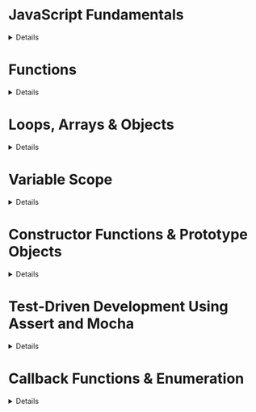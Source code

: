 # JavaScript Fundamentals


<details>
<details>
<summary>
Variables
</summary>
JavaScript, like other programming languages, allows us to declare variables and assign values to them, so that we can reference them later.

We declare variables using the keyword `var`:

```js
var name = "Mickey";
```

Notice that we end each line with a semicolon to tell the JavaScript runtime that it has reached the end of our statement.

JavaScript has a feature called automatic semicolon insertion which means that semicolons are optional for the most part. We will be writing our semicolons manually for the duration of this course however, as it's important to know where they do and don't belong.
</details>
<details>
<summary>
Dynamic Typing
</summary>

Dynamically typed languages type check at run time, in contrast to statically typed languages which type check at compile time. Type checking is the verification of a value's type, so that the environment can determine which operations are safe or unsafe. For example, whether or not it is safe to call a particular method on it.

> Instructor note: Ask the class...

Knowing that JavaScript is dynamically typed, what would we expect to happen if we reassign the value of the following variable `greeting` to be a number?

<details>
<br>

<summary>
Answer
</summary>

The JavaScript runtime will decide which type to use when the code runs. So while the value of `greeting` is initially a string, it can be reassigned to be a number.

```js
var greeting = "hello";
greeting = 5;
console.log(greeting);
// -> 5
```

</details>
<br>
</details>

### Data Types

check the data type of a value using the `typeof` operator

<details>
<summary>
Number
</summary>

Number is the only numerical data type in JavaScript. It does not differentiate between whole and decimal numbers.


The standard arithmetic operators are available to us:

- Addition `+`
- Subtraction `-`
- Multiplication `*`
- Division `/`
- Exponentiation `**`
- Remainder `%`
</details>
<details>
<summary>
String
</summary>

Strings can be declared with:

- double quotation marks (`"`)
- single quotation marks (`'`)
- backticks (`` ` ``)

We can also use the `String()` function to convert non-string values to strings.

```js
String(5);
// -> '5'
```

We can use the `+` operator to concatenate strings.


Using backticks to declare a string allows us to use string interpolation.

```js
var name = "Donald";
`Hello, ${name}`;
// -> 'Hello, Donald'
```

</details>
<details>
<summary>
Null
</summary>

The `null` value is used when a value is deliberately absent. A database might return `null` if you are trying to fetch a record that doesn't exist or you might return `null` from a search function when it finds no matches.
</details>
<details>
<summary>
Undefined
</summary>
Undefined is the default value and type of declared variables where no value has been assigned.

```js
var myVariable;

myVariable;
// -> undefined

typeof myVariable;
// -> 'undefined'
```

`undefined` is different from `ReferenceError`, which is the error we get when trying to use a variable that hasn't been declared.

```js
bananas;
// -> ReferenceError: bananas is not defined
```

`NaN` is Not-A-Number. It is of type of number but has no numerical value. We get `NaN` when we perform some illegal mathematical operations. A numerical value `+ undefined` is probably the most common operation that results in `NaN`. This might happen if you try to access a value that you believe is a number but is actually `undefined`.

```js
undefined + 1;
// -> NaN
```
</details>
<details>
<summary>
Boolean
</summary>

A `Boolean` has one of two values, either true or false. Like in other languages the key role of the `Boolean` values is for control flow.

</details>
<details>
<summary>
Symbol
</summary>

In newer versions of JavaScript, we have a new type of primitive: `Symbol`. They are not widely used yet, and you will see them far less frequently than the other types of primitive we have looked at.

They function quite differently from symbols that you might have seen in other languages. In JavaScript, they are primarily used to create unique keys within key-value pairs.
</details>

### Control Flow

<details>
<summary>
Conditionals
</summary>

As with other programming languages, JavaScript allows us to write conditionals. This is the syntax for the `if` statement:

```js

if (first expression) {
  statement to run if first expression evaluated as true
}
else if (second expression) {
  statement to run if second expression evaluated as true
}
else {
  statement to run if all other expressions evaluated as false
}



if (1 > 0) {
  var message = "1 is greater than 0";
}
else if (1 == 0) {
  var message = "1 is equal to 0";
}
else {
  var message = "1 is not greater than 0";
}
```

We can output the value of message using `console.log()`

```js
// ...

console.log("message", message) // NEW
```

> It's good practice to pass a string label to `console.log()` as the first argument to more easily identify the output.

We can run the file using Node.

```sh
node control_flow.js
```

</details>
<details>
<summary>
Short-circuiting
</summary>

JavaScript employs short-circuiting. This means that in the above `if` statement, as the first condition is satisfied, the `else if` and `else` conditions and associated code blocks are never executed.

</details>
<details>
<summary>
Truthy and Falsy Values
</summary>

While we know that the boolean values are true or false, we often want to evaluate a non-boolean value as true or false when working with control flow. For example, as an `if` statement expects a boolean value as its condition, whatever you pass to it will be coerced to either `true` or `false`. `null` is a falsy value so will be coerced to `false`.

```js
// control_flow.js

if (null) {
  console.log('This will never happen.');
}
```

When we are learning a language we need to know which expressions and non-boolean values evaluate as `true` and which evaluate as `false`. The result of these evaluations are called the 'truthy' and 'falsy' values and are different for different languages.

</details>



### Equality

<details>
<summary>
Strict Equality (`===`)
</summary>

The triple equals (strict equality) operator compares for equality by checking if both the type and value are the same.
</details>
<details>
<summary>
Loose Equality (`==`)
</summary>


The double equals (abstract or loose equality) operator compares for equality *after* having coerced the values to a common type. This is a product of JavaScript being a weakly typed language, as previously discussed.

Because loose equality can cause unexpected behaviour, unless you have a good reason, it is good practice to use the triple equals (`===`), which only evaluates to true if both the value and the type match.
</details>
<details>
<summary>
Logical Operators
</summary>

We can use the logical operators 'and' (`&&`) and 'or' (`||`) to make logic expressions.

```js
(1+1 === 2) && (1+1 === 4); // -> false
(1+1 === 2) || (1+1 === 4); // -> true
```
We can also use `!` for "not".

```js
!true;
// -> false
```

Short-circuiting also applied to the logical operators. This means that if the first expression in an `&&` statement evaluates to false, JavaScript does not bother evaluating the second expression, because the statement will evaluate to false regardless.

Similarly, if the first expression in an `||` statement is true, JavaScript does not bother evaluating the second expression, because the statement will evaluate to true regardless.
</details>
<br>
<br>
<br>

</details>

# Functions
<details>
<details>
<summary>
Named Function Declarations
</summary>

To declare the function we use the `function` keyword followed by a name for the function and brackets (`()`). Then braces are used to define the function body. To return a value from our function we use the `return` keyword.

```js
function sayHello() {
  return 'Hello World!';
}
```

We make the code inside the function run by referring to it by it's name and using brackets `()` to invoke / call it: `sayHello()`.

```js
function sayHello() {
  return 'Hello World!';
}
console.log('sayHello message:', sayHello());
// -> sayHello message: Hello World!
```
</details>
<details>
<summary>
Arguments and Parameters
</summary>

To use the argument inside our function we need to declare a parameter.

```js
function sayHello(name) { // MODIFIED
  return `Hello ${name}!`; // MODIFIED
}

console.log('sayHello message:', sayHello('Danielle'));
// -> sayHello message: Hello Danielle!
```


### Default Parameters

```js
function sayHello(name = 'World') { // MODIFIED
  return `Hello ${name}!`;
}

console.log('sayHello with no arguments:', sayHello());
// -> sayHello with no arguments: Hello World!
```

We can add more parameters by listing them between the brackets `()`, separated by commas `,`.

```js
function sayHello(greeting, name = 'World') { // MODIFIED
  return `${greeting} ${name}!`;
}
console.log('sayHello message:', sayHello('Hi', 'Danielle')); // MODIFIED
// -> sayHello message: Hi Danielle!
```
Note: We have put the default parameter second, so that if only one argument is passed, the argument will be treated as `greeting`, and `World!` with be used as the value for `name`.

### Hoisting

A slightly strange feature of the named `function` declaration is that the `function` declaration is "hoisted". This means that when the JavaScript interpreter parses the code, and just before it actually runs, it essentially moves the function declaration to the top of the file. This means that we can use our function before it is declared.

```js
console.log('sayHello message:', sayHello('Danielle', 'Hi')); // MODIFIED
// -> sayHello message: Hi Danielle!

function sayHello(name = 'World', greeting) { // MODIFIED
  return `${greeting} ${name}!`;
}
```
</details>
<details>
<summary>
Anonymous Function Expressions
</summary>


 Functions are first-class objects. This means, like numbers, strings, arrays or objects, we can store functions in variables, put them in arrays or objects. We can also call methods on functions, pass functions into functions as arguments and even `return` a function from another function.

```js
var add = function (firstNumber, secondNumber) {
  return firstNumber + secondNumber;
}

console.log('1 + 3 with add:', add(1, 3));
// -> 1 + 3 with add: 4
```

Since we can store function objects in variables, we can refer to them later by the name of the variable, so in this case, the function name is optional. This is called an "anonymous" function expression.

</details>
<details>
<summary>
Arrow Functions
</summary>


```js
var multiply = (firstNumber, secondNumber) => {
  return firstNumber * secondNumber;
}
console.log('multiply 2 by 5:', multiply(2, 5));
// -> multiply 2 by 5: 10
```

This time the `function` keyword is dropped and an arrow function has a "fat arrow" (`=>`). This forms an anonymous function expression: `() => {}`. Arrow functions are _always_ anonymous, they cannot be named. If we want to refer to them later they must be assigned into a variable.

### Implicit Return

When our arrow function's body only contains a single expression, we can write it on one line and omit the `return` keyword and the braces. The function will implicitly return the expression the arrow is pointing to.

```js
var multiply = (firstNumber, secondNumber) => firstNumber * secondNumber; // MODIFIED
console.log('multiply 2 by 5:', multiply(2, 5));
```

`multiply`'s body only has one expression, `firstNumber * secondNumber`, which is evaluated and returned implicitly. This makes writing simple function very concise.

</details>
<br>
<br>
</details>

# Loops, Arrays & Objects
<details>
In JavaScript, _all_ objects inherently store their data in a key-value pair structure. So these are simply called objects.
<details>
<summary>
Arrays
</summary>


```js
var sports = [];
```

To put data in our array as we create it, we list the values separated by commas. (`,`)

```js
var sports = ['football', 'tennis', 'rugby']; // UPDATED
```

### Array Methods

We can add a new element to the end of our array with the `push` method.

```js
sports.push('curling');
console.log( sports );

// -> [ 'football', 'tennis', 'curling' ]
```

We can get the current number of elements with the `length` property, subtract one, and get the index of the last element.

```js
var lastSport = sports[sports.length - 1];
console.log(lastSport);

// -> darts
```

Let's get rid of that last item, with the `pop` method.

```js
sports.pop();
console.log(sports);

// -> [ 'football', 'tennis', 'rugby', 'curling', 'snooker' ]
```

`pop` also returns the removed item

```js
console.log(sports.pop()); // UPDATED
// -> darts

console.log(sports);
// -> [ 'football', 'tennis', 'rugby', 'curling', 'snooker' ]
```

`pop` and `push` operate on the end of the array. We can do the same to the start of the array using `shift` and `unshift` respectively.

Add an item to the start with `unshift`.

```js
sports.unshift('basketball');
console.log(sports);

// -> [ 'basketball', 'football', 'tennis', 'rugby', 'curling', 'snooker' ]
```

Remove the first item with `shift`. (also returns the removed item to us)

```js
console.log(sports.shift());
// -> basketball

console.log(sports);
// -> [ 'football', 'tennis', 'rugby', 'curling', 'snooker' ]
```

These methods are useful, but they only let us modify the beginning or end of the array. What about when if we want to remove something from the middle of the array? Let's remove `'curling'` using the [`splice` method](https://developer.mozilla.org/en-US/docs/Web/JavaScript/Reference/Global_Objects/Array/splice) we're going to need to use it's index position. We pass splice the index position to start removing items at, and as the second argument, the number of items to remove. It returns an array of all of the items it removed, and modifies the original array we called it on.

```js
console.log(sports.splice(3, 1));
// -> [ 'curling' ]

console.log(sports);
// -> [ 'football', 'tennis', 'rugby', 'snooker' ]
```

### Iterating Over Arrays

When we have an array, and want to do the same thing with each value in the array, we can use a `for` loop. To loop through an array we can use the `for...of` statement. This probably looks similar to `for` loops you might have seen in other languages.

```js
for (var currentSport of sports) {
  var bigSport = currentSport.toUpperCase();
  console.log( bigSport );

  // -> FOOTBALL
  // -> TENNIS
  // -> RUGBY
  // -> SNOOKER
}
```

JavaScript also supports the "long-form" `for` loop syntax. It allows us to run a counter for the index ourselves, and access the array's elements manually using that index. This gives us complete control. We can achieve the same behaviour as the `for...of` loop above like so.

```js
for (var i = 0; i < sports.length; i++) {
  var currentSport = sports[i];
  var bigSport = currentSport.toUpperCase();
  console.log( bigSport );

  // -> FOOTBALL
  // -> TENNIS
  // -> RUGBY
  // -> SNOOKER
}
```

It can be quite a confusing syntax when you first see it. After the `for` we have three separate statements, separated by semi-colons. (`;`)

```js
for (initialiseCounter; condition; incrementCounter) {

}
```

The `initialiseCounter` section runs once, before we begin looping. Here we tend to declare and set and initial value of some kind of counter variable.

The `condition` is checked before every iteration of the loop. If it's `true`, we loop again, if it's `false`, we stop looping and continue the program after the closing brace. (`}`)

The `incrementCounter` section is run after each iteration of the loop. Here we usually want to change our counter variable in some way so that after the appropriate number of iterations, the `condition` is `false` and the loop can end.

You might not have seen the `i++` syntax in the `incrementCounter` section of this `for` statement. `++` is essentially a shorthand for `i += 1`, as incrementing a number by `1` is so common, (for example, in most `for` loops) there's a special operator to do just that. `i += 1` is just a shorthand for `i = i + 1`.

So why bother with this more complicated syntax if we're just doing the same thing as `for...of` does?

This syntax is much more flexible, we can do almost anything with it. We could increment the index by 2 each iteration, skipping out every second element. Or we start our counter at the last index, decrement our index counter rather than incrementing, and iterate over the array backwards.

```js
for (var i = sports.length - 1; i >= 0; i--) {
  var currentSport = sports[i];
  var bigSport = currentSport.toUpperCase();
  console.log( bigSport );

  // -> FOOTBALL
  // -> TENNIS
  // -> RUGBY
  // -> SNOOKER
}
```
</details>
<details>
<summary>
Objects
</summary>

Javascript's objects store data in key-value pairs. We can create one with the object literal notation, `{}`.

```js
var movie = {};
console.log(movie);
// -> {}
```

Our object is currently empty, it has no key-value pairs in it. We can add key-value pairs to our object literal as we define it. A key separated from its associated value by a colon (`:`), and each key-value pair is separated from the next by a comma (`,`). As _all_ keys are `string`s, we don't need to wrap them in quotes. (`'` / `"`)

```js
var movie = { // UPDATED
  title: 'It\'s a Wonderful Life',
  year: 1946,
  language: 'Spanish'
};

console.log(movie);

// -> {
// ->   title: 'It\'s a Wonderful Life',
// ->   year: 1946,
// ->   language: 'French',
// -> }
```

We can access a value by using the dot notation (`.`).

```js
var title = movie.title;
console.log(title);

// -> It's a Wonderful Life
```

Let's add an array of some of the cast to our movie. We can add new properties using the same dot notation. This time assigning _to_ the property rather than _from_ it.

```js
movie.cast = ['James Stewart', 'Donna Reed'];
console.log(movie);

// -> {
// ->   title: 'It\'s a Wonderful Life',
// ->   year: 1946,
// ->   language: 'French',
// ->   cast: ['James Stewart', 'Donna Reed'],
// -> }
```

This looks exactly the same when modifying an existing property. Let's change the language to `'English'`.

```js
movie.language = 'English';
console.log(movie);

// -> {
// ->   title: 'It\'s a Wonderful Life',
// ->   year: 1946,
// ->   language: 'English',
// ->   cast: ['James Stewart', 'Donna Reed'],
// -> }
```

As an alternative to dot notation (`.`) we can use square bracket notation (`[]`). We do this providing a string, the property name,  between square brackets.

```js
movie['language'] = 'French';
console.log(movie);

// -> {
// ->   title: 'It\'s a Wonderful Life',
// ->   year: 1946,
// ->   language: 'French',
// ->   cast: ['James Stewart', 'Donna Reed']
// -> }
```

This is a bit more typing than the dot notation, but is necessary in some cases. Dot notation won't work when using a property name that contains special characters such a hyphens (`-`) or colons (`:`) etc.

```js
movie.subtitle-language = 'German';

// -> ReferenceError: Invalid left-hand side in assignment
```

```js
movie['subtitle-language'] = 'German'; // UPDATED
console.log(movie);

// -> {
// ->   title: 'It\'s a Wonderful Life',
// ->   year: 1946,
// ->   language: 'French',
// ->   cast: ['James Stewart', 'Donna Reed'],
// ->   subtitle-language: 'German',
// ->   ratings: { critic: 94, audience: 95 }
// -> }
```

However, most of the time we'll use camelCase instead of kebab-case. You may need to use the square bracket notation when dealing with JavaScript objects from an outside data source that uses special characters in their property names.

Another use case for square bracket notation is when you need to dynamically access properties using a variable. This allows us to write DRY, reusable code.

```js
var propertyToAccess = 'subtitle-language'; // NEW
movie[propertyToAccess] = 'German'; // UPDATED
console.log(movie);

// -> {
// ->   title: 'It\'s a Wonderful Life',
// ->   year: 1946,
// ->   language: 'French',
// ->   cast: ['James Stewart', 'Donna Reed'],
// ->   subtitle-language: 'German',
// ->   ratings: { critic: 94, audience: 95 }
// -> }
```

### Nested Objects

Our movie object now our `rating`, which we keep modifying, and also a `critic-rating`. We could structure this information better by storing it in another object. We've seen that the values of our object's properties can be strings, numbers, even arrays, and they can be regular JavaScript objects as well.

```js
movie.ratings = {
  critic: 94,
  audience: 95
};
console.log(movie);

// -> {
// ->   title: 'It\'s a Wonderful Life',
// ->   year: 1946,
// ->   language: 'French',
// ->   cast: ['James Stewart', 'Donna Reed'],
// ->   subtitle-language: 'German',
// ->   ratings: { critic: 94, audience: 95 }
// -> }
```

### Iterating Over Objects

As with arrays, a common task with a collection of data if iterating through all the pieces of data within it, one at a time. We can do this with the `for...in` statement. `for...in` gives us each key in the object in turn. We can then use the key to access the value.

```js
for (var key in movie) {
  var value = movie[key];
  console.log(`The ${key} is ${value}`);

  // -> The title is It's a Wonderful life
  // -> The year is 1946
  // -> The language is French
  // -> The cast is James Stewart,Donna Reed
  // -> The subtitle-language is German
  // -> The ratings is [object Object]
}
```

We could also achieve this same functionality with a plain `for` loop. If we had an array of the object's keys, we could iterate through that array. Lucky for us, JavaScript has an `Object.keys` function that does just that.

```js
var keys = Object.keys(movie);

for (var i = 0; i < keys.length; i++) {
  var key = keys[i];
  var value = movie[key];
  console.log(`The ${key} is ${value}`);

  // -> The title is It's a Wonderful life
  // -> The year is 1946
  // -> The language is French
  // -> The cast is James Stewart, Donna Reed
  // -> The subtitle-language is German
  // -> The ratings is [object Object]
}
```
</details>
</details>


# Variable Scope
<details>

## Intro

We're going to look at variable scoping, how `var` works, and then `let` and `const`.

## Function Scope with `var`

The `var` keyword declares a variable in the current function's scope, is only defined within that function, and can't be seen outside it.

```js
var secretsFunction = function () {
  var pinCode = [0, 0, 0, 0];
  console.log('pinCode inside secretsFunction:', pinCode);
  // -> pinCode inside secretsFunction: [ 0, 0, 0, 0 ]
}
secretsFunction();
console.log('pinCode outside secretsFunction:', pinCode);
// -> ReferenceError: pinCode is not defined
```

This means that our variables aren't all in the same global scope. When working globally scoped variables, we can end up with variable name clashes. `var` saves us from this.

### Lexical Scope

Lexical scope: functions capture the variables from the parent scope in which they are defined. We can access variables inside the function that are declared outside the function.

```js
var name = 'Jill'; // NEW
var secretsFunction = function () {
  var pinCode = [0, 0, 0, 0];
  console.log('name inside secretsFunction:', name); // MODIFIED
  // -> name inside secretsFunction: Jill
}
secretsFunction();
console.log('name outside secretsFunction:', name); // MODIFIED
// -> name outside secretsFunction: Jill
```

## Block Scope with `let`

 We want a variable scoped only to the `for` loop's block `{}`. We want block scope, and to get it, we can use the `let` keyword.

```js
var filterNames = function (names, letter) {
  var filteredNames = [];
  for (let name of names) { // MODIFIED
    if (name[0] === letter) {
      filteredNames.push(name);
    }
  }
  console.log('name after loop:', name);
  // -> ReferenceError: name is not defined
  return filteredNames
}
```

Variables declared with `let` are "block scoped" sothey don't exist outside the block `{}`. Like function scopes, any further, nested blocks within a certain block scope will be able to access the `let` declared variable. Anything outside the block (again, in a similar way to how function scopes work) won't be able to access variable within the block where the `let` variable is declared.

Many people argue that you should never use `var`. Using `let` you can still create variables that are scoped to a whole function, by declaring them at the "top level" of the function, outside any other blocks. This can often signal your intentions for the variable better than using `var` and its unusual function scoping behaviour.

Instead of using `var` like this:

```js
let isItFive = function (number) {
  if (number === 5) {
    var result = true;
  }
  else {
    var result = false;
  }
  return result;
}
```

We would use `let` like this:


```js
let isItFive = function (number) {
  let result;
  if (number === 5) {
    result = true;
  }
  else {
    result = false;
  }
  return result;
}
```


## Constants with `const`

Sometimes we don't ever intend for a variable to change so we can use `const`. The scope of `const` variables is block scoped just like `let`.

```js
let calculateEnergy = function (mass) {
  const speedOfLight = 299792458;
  return mass * speedOfLight ** 2;
}
let energyOfMe = calculateEnergy(75);
console.log('energyOfMe (if I had a mass of 75kg)', energyOfMe);
// -> energyOfMe (if I had a mass of 75kg) 6740663840526132000
```

The speed of light is a constant, we don't want to be changing it during our function. The `const` keyword will help us out by throwing an error if we try to reassign to that variable. If we set it to `0`, set it to itself multiplied by 2, or even if we increment it by `1` with the `++` operator it will give the error, `TypeError: Assignment to constant variable.`.

```js
let calculateEnergy = function (mass) {
  const speedOfLight = 299792458;
  speedOfLight++ // NEW
  // -> TypeError: Assignment to constant variable.
  return mass * speedOfLight ** 2;
}
let energyOfMe = calculateEnergy(75);
console.log('energyOfMe (if I had a mass of 75kg)', energyOfMe);
```

We have to remove any code which reassigns the value of `speedOfLight` in order to make our code run at all.

```js
  // speedOfLight++ // MODIFIED
```

There are a couple more variables in this code that we never want to reassign. What happens if we allow our function assignment by reassigned?

```js
let calculateEnergy = function (mass) {
  const speedOfLight = 299792458;
  // speedOfLight++
  return mass * speedOfLight ** 2;
}
calculateEnergy = () => 0
let energyOfMe = calculateEnergy(75);
console.log('energyOfMe (if I had a mass of 75kg)', energyOfMe);
// -> energyOfMe (if I had a mass of 75kg) 0
```

We probably shouldn't allow our function to be reassigned now that we can prevent it. The same is true of the `energyOfMe` variable, why would we want to let it change? We get the result of the function, and all we do with it is `log` it out, we don't want it to change.

```js
const calculateEnergy = function (mass) { // MODIFIED
  const speedOfLight = 299792458;
  // speedOfLight++
  return mass * speedOfLight ** 2;
}
// calculateEnergy = () => 0 // MODIFIED
const energyOfMe = calculateEnergy(75); // MODIFIED
console.log('energyOfMe (if I had a mass of 75kg)', energyOfMe);
```

`const` isn't going to let us make this mistake. Generally, using `const` as much as possible makes our code more robust and less prone to another developer (or ourselves) accidentally changing something that shouldn't be changed.

However, `const` has its limitations. It _only_ prevents us from reassigning to the constant variable. It won't stop us modifying any mutable objects that are declared with `const`.

```js
const song = {
  title: 'Raspberry Beret',
  artist: 'Prince'
};
console.log('song before mutation', song);
song.title = 'When Doves Cry';
console.log('song after mutation', song);

const songs = [
  song,
  'Happy Birthday',
  'Hey Jude'
];
console.log('songs array before mutation', songs);
songs[1] = 'Call Me Maybe';
songs.pop();
console.log('songs array after mutation', songs);
```

`const` still prevents us accidentally reassigning the variable to a totally new object, so we still want to use it for mutable objects as well as [immutable](https://en.wikipedia.org/wiki/Immutable_object) values like `number`s and `string`s.

## Global Scope

If we don't use one of the key words (`var`, `let` or `const`) when declaring a variable, it will be in global scope, and available everywhere.

```js
const helloWorld = function () {
  result = "Hello World!";
}

console.log(result);
// -> "Hello World!"
```

Polluting the global scope in this way is bad practice. We always want to use a key word when declaring a variable.

## Recap

What is the difference between `let` and `const`?

<details>
<summary>Answer</summary>
`const` variables cannot be reassigned later in the program.
</details>

What are the respective scopes of `var`, `let` and `const` declared varaiables?

<details>
<summary>Answer</summary>

- `var`: function scope
- `let`: block scope
- `const`: block scope

</details>

What does `const` not prevent us from modifying?

<details>
<summary>Answer</summary>

The contents of any mutatable objects, like arrays or objects. `const` **only** prevents reassignment to the variable.

</details>

## Conclusion

Now we know the different behaviours and uses for `var`, `let` and `const`, we can make our code safer and less prone to mistakes. We can avoid `var`s unusual function scoping, and avoid accidental mutations with `const`.

Broadly speaking, when defining a variable, use `const`. If you need to reassign that variable's value, switch to `let`. `var` is only actually appropriate in rare circumstances. So we're not going to see it much from this point on.
</details>


# Constructor Functions & Prototype Objects
<details>
**Lesson Duration: 90 minutes**

### Learning Objectives
- Understand how the `new` operator works
- Be able to create objects using constructor functions
- Understand the benefits of attaching functions to a prototype
- Be able to attach functions to an object's prototype
- Be able to `require` one module into another

## Intro

We've learned about the basic JavaScript language features, now it's time to start putting them all together and considering how we might use them to structure an application.

Classes are the building blocks that we use to construct applications in object-oriented programming, so learning how to create them in JavaScript is the next logical step.

JavaScript is an object based language, but it isn't strictly object-oriented like Ruby, Java or a lot of other languages. That doesn't prevent us from applying the OO design principles that we know and love.

## "Classes" in JavaScript

Strictly speaking there is no class construct in JavaScript, although we can achieve something very similar using the constructor function pattern.

Constructor functions might look and behave slightly differently to a traditional class, but they allow us to achieve the same goal: creating objects.

## Constructor Function Notation

Let's imagine that we want to create a `Person` object to model Shaggy. We can use a constructor function to achieve this in the same way that we might use a class in another language:

```bash
touch person.js
```

```js
// person.js

const Person = function () {

}

const shaggy = Person();
console.log('shaggy:', shaggy);
// -> shaggy: undefined
```

> The correct naming convention for constructor functions is PascalCase / UpperCamelCase.

A constructor function is just like any other function. Seeing as we are not returning anything from our function, the return value of the `Person` function will be `undefined`. As a result the value of `shaggy` is `undefined`.

## The `new` Operator

If we add a `new` operator before our function call, its behaviour changes. Instead of returning `undefined`, it will return an empty `Person` object.

```js
const Person = function () {

}

const shaggy = new Person(); // MODIFIED
console.log('shaggy:', shaggy);
// -> shaggy: Person {}
```

`shaggy` knows that it was created using the `Person` constructor.

> Instructor note: Ask the students not to code along here

If we were to manually return an object from the function, then we would get back a plain object instead. It wouldn't know that it was created using the `Person` constructor.

```js
const Person = function () {
  return { name: 'Shaggy Rogers' }; // NEW
}

const shaggy = new Person();
console.log('shaggy:', shaggy);
// -> shaggy: { name: 'Shaggy Rogers' }
```

The `new` operator is now ignored and the value of `shaggy` is the plain object that we returned. It doesn't even know that it was created via the `Person` constructor function.

This isn't what we want...

The key thing to remember is that we never explicitly return anything from a constructor function because it prevents the `new` operator from working properly.

## Adding Properties to Objects

We can give objects properties (also known as attributes) to store information about them (their state). Let's give our person a name property with a `String` value.

To do this we will need to access and modify the `Person` object as it's being constructed. How can we do that?

In JavaScript there is a special keyword that we can use to refer to the object that we're currently creating from inside our constructor function: `this`.

```js
const Person = function () {
  console.log('this:', this); // MODIFIED
  // -> this: Person {}
}

const shaggy = new Person();
console.log('shaggy:', shaggy);
// -> shaggy: Person {}
```

They're the same object! `this` refers to whichever `Person` we're creating at the time.

### Task: (10 minutes)

- Add a name property with the value `'Shaggy Rogers'` to the object that is returned from our constructor
- `console.log` only `shaggy`'s name property instead of the entire object

<details>
<summary>Example solution</summary>

```js
const Person = function () {
  this.name = 'Shaggy Rogers'; // MODIFIED
}

const shaggy = new Person();
console.log('name:', shaggy.name); // MODIFIED
// -> name: Shaggy Rogers
```

</details>

<br>

Notice that we're able to access `shaggy`'s name property directly. There are no access modifiers in JavaScript. There are ways to encapsulate data, effectively mimicking the `private` access modifier that you may have encountered when working with other languages, but this is a fairly advanced topic in JavaScript.

If a property should share the same initial value across all instances, we can hard code the value in the constructor as we did here with `name`.

People have different names, so in this case we should pass the value in to our constructor function as an argument to make our code more versatile or dynamic:

```js
const Person = function (name) { // MODIFIED
  this.name = name; // MODIFIED
}

const shaggy = new Person('Shaggy Rogers'); // MODIFIED
```

Now we can pass in a name when we create a `Person` object and as a result different people can have different names.

## Adding Methods To Objects

Due to the fact that functions are objects that can be stored in variables in JavaScript, we can attach methods to our objects in exactly the same way that we attach properties.

To do this we can use the `this` keyword, give our method a name and then assign an anonymous function as it's value. We can then access the method using the dot (`.`) notation, just like we would if we were accessing a property, and invoke the method by adding brackets (`()`) for our argument list.

```js
const Person = function (name) {
  this.name = name;

  this.greet = function () { // NEW
    console.log(`Hi! My name is ${ this.name }`);
  }
}

const shaggy = new Person('Shaggy Rogers');
shaggy.greet(); // NEW
// -> Hi! My name is Shaggy Rogers
```

> We can use the `this` keyword to refer to the object that is calling our method too; in this case `shaggy`. This is called the context.

Now our object has some behaviour!

If we create another object using the `Person` constructor, it will also have an identical `greet` function attached to it.

```js
const velma = new Person('Velma Dinkley');
velma.greet();
// -> Hi! My name is Velma Dinkley
```

We can also access the method on this new object, which is awesome, but there's a better way to do this. We are essentially creating multiple identical copies of the `greet` method and attaching one to every instance.

```js
console.log('shaggy:', shaggy);
console.log('velma:', velma);

// -> shaggy: { name: 'Shaggy Rogers', greet: [Function] }
// -> velma: { name: 'Velma Dinkley', greet: [Function] }
```

> Instructor note: Ask the class...

Can you think of any disadvantages of storing the same method on multiple objects?

<details>
<summary>Answer</summary>

- Multiple versions of the exact same function object stored in memory

</details>

## Prototypes

Instead of adding methods in our constructor function, we can add our methods to the constructor's prototype object.

### What is a Prototype Object?

Before we learn about prototype objects in JavaScript, let's think about what the word prototype means in English.

The Oxford English Dictionary defines a prototype as:

*"A first or preliminary version of a device or vehicle from which other forms are developed."*

In JavaScript a prototype object acts as a central store of information which all objects created via a particular constructor function can access.

### How do we do this?

When we create objects using a constructor function with the `new` operator, the constructor's prototype object is assigned to it. Prototype objects are just objects with key-value pairs, like any other in JavaScript.

Let's access the `Person` object `prototype` and add a greet method to it.

```js
const Person = function (name) {
  this.name = name;
}

Person.prototype.greet = function () { // NEW
  console.log(`Hi! My name is ${ this.name }`);
}
```

We created a new key, `greet`, within the `Person` constructors prototype object and assigned a function as its value.

This method will now be stored only on the shared prototype object, instead of each `Person` instance.

```js
const shaggy = new Person('Shaggy Rogers');
shaggy.greet();
// -> Hi! My Name is Shaggy Rogers

const velma = new Person('Velma Dinkley');
velma.greet();
// -> Hi! My Name is Velma Dinkley

console.log('shaggy:', shaggy);
console.log('velma:', velma);
// -> shaggy: { name: 'Shaggy Rogers' }
// -> velma: { name: 'Velma Dinkley' }
```

Notice that the `greet` function is no longer attached to each object, but they still have access to the method.

We can see these object's prototypes using `Object.getPrototypeOf`.

```js
console.log("shaggy's prototype:", Object.getPrototypeOf(shaggy));
console.log("velma's prototype:", Object.getPrototypeOf(velma));
```

### How does this work?

If we try to call a method on an object, JavaScript first will check if the method exists on the object itself. If it doesn't find it then it will check the object's prototype.

Therefore when we call `greet()` on `shaggy`, JavaScript will first look for that method on `shaggy`. It won't find it there so JavaScript will check the `Person` prototype and find it there. If the method was not found on the prototype object then JavaScript would conclude that `shaggy.greet` is not a function.

![prototypal inheritance](./images/prototypal_inheritance.png)

*Calling a Method That is Defined on a Prototype Object*

> It is possible to create a prototypal inheritance chain but, like multiple inheritance in other languages, it is usually best to avoid it.

### Why do we do this?

Storing methods on a prototype, instead of the objects themselves, is more memory efficient. When we do this only one copy of each method exists in memory. If we were to store a copy of every method on every object that we created, then we would be using additional memory to store multiple copies of the exact same function.

### Task: (15 minutes)

1. Create a new file - pet.js
2. Create a Pet constructor
3. Assign values to the following properties in your Pet constructor via parameters:
	- name
	- species
4. Add an eat method to your `Pet`'s prototype. This method should accept a `food` parameter and output a string containing the `name` property and the `food` that was eaten. For example: `'Scooby Doo ate a Scooby Snack'`.

<details>
<summary>Example solution</summary>

```bash
touch pet.js
```

```js
// pet.js

const Pet = function (name, species) {
  this.name = name;
  this.species = species;
}

Pet.prototype.eat = function (food) {
  console.log(`${ this.name } ate a ${ food }`);
}

const scooby = new Pet('Scooby Doo', 'Dog');
scooby.eat('Scooby Snack');
```

</details>

## Requiring and Exporting Modules

This is great so far. We can do just about anything that we could do with a class in another language. Now only one thing remains...

Let's get our objects speaking to each other!

> Note: Remove everything apart from the constructor functions and prototype methods from each file

First we'll create another file:

```bash
touch app.js
```

This will be the entry point into our application where we will create objects using our constructors.

To do that we will need to `require` the constructors from the other files:

```js
// app.js

const Pet = require('./pet.js');
const Person = require('./person.js');
```

> The .js file extensions are optional when using `require`.

We're using UpperCamelCase for `Person` and `Pet` here because we're importing the constructor functions and storing them in variables.

Now that we have imported our constructors, let's create an instance of `Pet` and `Person` and access their methods:

```js
// app.js

const scooby = new Pet('Scooby Doo', 'Dog');
scooby.eat('Scooby Snack');

const shaggy = new Person('Shaggy Rogers');
shaggy.greet();
```

We aren't done just yet. If we run app.js now we should hit an error.

```bash
node app.js
# -> TypeError: Pet is not a constructor
```

`Pet` is not a constructor. We didn't tell JavaScript what we would like to export from each file, so we just got back empty objects.

Let's tell JavaScript which objects we actually want to export from each file:

```js
// person.js

module.exports = Person;
```

```js
// pet.js

module.exports = Pet;
```

In this case we want to export our constructor functions.

We can think of `require` as a function that looks at whichever file we tell it to and gives us back the value of `module.exports` for that file.

### Task: (15 minutes)

- Assign a pet property in the `Person` constructor via a parameter
- Add a `feedPet` method to `Person.prototype` which:
	- Accepts a `food` parameter
	- Outputs a string containing the person and pet's names and the food. For example: `'Shaggy Rogers fed Scooby Doo a Scooby Snack'`
	- Invokes the pet's `eat` method and passes the `food` to it

<details>
<summary>Example solution</summary>

```js
// person.js

const Person = function (name, pet) { // UPDATED
  this.name = name;
  this.pet = pet; // NEW
}

Person.prototype.greet = function () {
  console.log(`Hi! My name is ${ this.name }`);
}

Person.prototype.feedPet = function (food) { // NEW
  const message = `${ this.name } fed ${ this.pet.name } a ${ food }`;
  console.log(message);
  this.pet.eat(food);
}
```

```js
// app.js

const scooby = new Pet('Scooby Doo', 'Dog');
const shaggy = new Person('Shaggy Rogers', scooby); // UPDATED

shaggy.greet();
shaggy.feedPet('Scooby Snack');
// -> Hi! My name is Shaggy Rogers
// -> Shaggy Rogers fed Scooby Doo a Scooby Snack
// -> Scooby Doo ate a Scooby Snack
```

</details>

## Recap

> Instructor note: Ask the class...

Step by step: what happens when we invoke a function using the `new` operator?

<details>
<summary>Answer:</summary>

- An object is created within the constructor
- JavaScript assigns the constructor functions prototype to that object
- We assign properties to the object
- The object is returned from the constructor function

</details>

<br>


Which keyword can we use to refer to an object inside its constructor?

<details>
<summary>Answer:</summary>

`this`

</details>

<br>

What is the main advantage of storing methods on a prototype object?

<details>
<summary>Answer:</summary>

- Memory efficiency

</details>

## Conclusion

Now we can use constructor functions to create objects with a similar set of properties and prototype objects to store methods for them.

This allows us to write much more DRY (Don't Repeat Yourself) code than if we were to manually create these objects, as well as allowing us to ensure that all of objects of a similar type have the same set of properties and behaviours.
</details>


# Test-Driven Development Using Assert and Mocha
<details>
**Duration: 120 minutes**

## Learning Objectives
- Be able to write basic tests using Node's Assert module
- Be able to write unit tests using Assert in combination with Mocha
- Be able to run test files with Mocha using an npm script

## Intro

We've learned the fundamentals of JavaScript and we're able to use them to write some fairly robust code, but how can we be sure that our code works?

We could use `console.log()` to verify that our functions have the expected output, but then our code would be littered with redundant statements that aren't relevent to it's functionality.

We could remove those `console.log()`s once we're satisfied that our code works, but then how would we test that our code still works if we were to refactor it?

Unit tests to the rescue!

## Assert

Node ships with a basic testing module out of the box which we can use to unit test our code. This module provides us with a set of assertion methods that can be used for testing.

These testing tools are quite primitive, in that they don't offer much functionality, and are usually used in tandem with a testing framework like Mocha as a result.

We'll begin by taking a look at Node's Assert module on it's own so that we can get a feel for how it works before we start using it with a testing framework.

## Writing Tests with Assert

The first thing that we'll need to do is create a .js file to work in.

```sh
touch play.js
```

Node ships with the `assert` module out of the box, but if we want to use it then we have to `require` it.

```js
// play.js

const assert = require('assert');
```

Now we're ready to start writing some basic tests.

### `assert.equal()`

Now that we have access to the `assert` module, we can use any of the methods that come with it. We can use the `equal()` method to check if two values are the same, just like you might have done when unit testing in other languages.

```js
assert.equal(true, true);
```

We can then run our tests in the same way that we would run any other .js file.

```sh
node play.js
```

Notice that we don't get any feedback at all. This isn't ideal. Node will only tell us if our tests are failing. Let's break our test and see what happens.

```js
assert.equal(true, false);
```

```sh
node play.js

# -> AssertionError [ERR_ASSERTION]: true == false
```

>Note: Assert will only show us one failing test at a time. Comment out any failing tests before moving on

This is better than nothing but it isn't very descriptive or expressive.

Another potential issue that we could encounter when using  `equal()` is that, as we can see from the above AssertionError, it uses JavaScript's abstract equality operator (`==`).

If the two parameters are of different types then JavaScript will first try to find a common type for them before determining whether or not they are equal.

The following test will convert the string `'1'` to a numerical value before performing a strict comparison on them, deciding that they are equal and passing.

```js
assert.equal(1, '1');
```

Just like using the abstract equality operator (`==`) elsewhere in our code this can lead to unexpected behaviours, such as the following test passing.

```js
assert.equal([], ![]);
```

We should be as specific as possible when testing therefore avoid using `equal()`.

### `assert.strictEqual()`

Assert gives us another method, `strictEqual()`, which uses JavaScripts strict equality operator (`===`). As a general rule of thumb we should use that instead of `equal()` so that we can be certain that our tests are passing or failing for the right reasons.

The following test will fail.

```js
assert.strictEqual(1, '1');
```

```sh
node play.js

# -> AssertionError [ERR_ASSERTION]: 1 === '1'
```

The two values are not strictly the same so this is typically the desired behaviour of our tests.

There is one more thing that we need to know when writing our assertions with Assert: when comparing objects using `equal()` or `strictEqual()` JavaScript will check if they are the same object.

The following test will fail as a result of this.

```js
assert.strictEqual([1, 2, 3], [1, 2, 3]);
```

The arrays look the same but they aren't physically the same array.

The following test, however, will pass because both variables refer to the exact same array.

```js
const firstArray = [1, 2, 3];
const secondArray = firstArray;
assert.equal(firstArray, secondArray);
```

### `assert.deepEqual()` and `assert.deepStrictEqual()`

Assert gives us another set of methods; `deepEqual()`  and `deepStrictEqual()`. These methods look at the values contained within the object and use those to determine if the objects are equal, rather than checking if the object are the same object.

The following test will pass because even though the first and second parameters are not the same array they contain values which are equal.

```js
assert.deepEqual([1, 2, 3], [1, 2, 3]);
```

Similarly to `equal()`, `deepEqual()` uses JavaScript's abstract equality operator (`==`). We can mix `String`s and `Number`s and the test will still pass.

```js
assert.deepEqual([1, 2, 3], ['1', '2', '3']);
```

We can use `deepStrictEqual()`, which uses JavaScript's strict equality operator (`===`) to avoid this behaviour. The following test will fail because the contents of the array are not strictly the same values.

```js
assert.deepStrictEqual([1, 2, 3], ['1', '2', '3']);
```

```sh
npm test

# -> AssertionError [ERR_ASSERTION]: [ 1, 2, 3 ] deepStrictEqual [ '1', '2', '3' ]
```

Third-party assertion libraries are available if you need something more fully featured but Assert should be able to take care of all of our needs for the time being.

## Mocha

Node's built in assert module is very basic as you can see. It gives us some methods that we can use to test our code but that's all. It doesn't even tell us if our tests are passing. If we only used `assert` to test our code then our test files could quickly become an unintelligible mess of calls to `equal()` unless we wrote our own testing framework to organise them.

Mocha has some nice features that help us to organise our tests and gives us much more readable and descriptive output.

## Writing Unit Tests With Mocha and Assert

Now that we've seen how some of the methods that we can get from Assert work, let's create a model, employing TDD, and look at how we can use Mocha to better organise and run our tests.

Before we do, it's worth mentioning that Mocha supports a number of different syntaxes. The type we're going to use is _Behaviour Driven Development_, or BDD.

BDD is an extension of TDD which attempts to focus on the user, and the product. Tests written in a BDD style will follow the format "It should...", and they should tie in closely to the user stories that you or your UX colleagues should have written.

> (As a... I want to... So that...)

The first thing that we'll need to do is create some files to work in. We're going to model a taxi, so we'll need a file for our `Taxi` model and corresponding spec file. We typically create a specs folder to keep our tests organised separately from our models and name our test files the same as our models with a \_spec suffix. For example, the test file for our taxi model will be called taxi_spec.js.

```sh
touch taxi.js
mkdir specs
touch specs/taxi_spec.js
```

We're going to be using Mocha to write and run our tests, so we have to install it using npm.

We'll use Mocha during development but our tests aren't necessary to actually run our application, so we'll save Mocha as a dev dependency.

If someone was to then clone our project with the intention of running it without modifying the code, they could use `npm install --production` to avoid installing our dev dependencies.

```sh
npm init
npm install --save-dev mocha
```

We have a test file and we've installed Mocha, so now we have everything that we need. How do we run our tests?

We want to use Mocha to run all of the files in our specs folder.

```sh
mocha specs

# -> zsh: command not found: mocha
```

We installed Mocha as a dependency of our project, but our Terminal has no idea what Mocha is.

There are a few ways that we could solve this problem: we could install Mocha globally, which would allow us to use this command, but then if another developer were to try to run our code then they would have to install Mocha too. Instead we can use an npm script to tell npm to run our tests with Mocha. We installed Mocha using npm, so npm knows what Mocha is.

We can create npm scripts by adding a name to refer to them by and the command that we want to execute as a key-value pair to the `"scripts"` object in our package.json.

npm expects us to have a `"test"` script, so it provides one by default. We can then update it's value so that it runs our tests for us.

```js
// package.json

"scripts": {
  "test": "mocha specs" // UPDATED
},
```

Now that we've added our npm script we can run it using `npm test` while we're at the same level as our package.json.

```sh
npm test

# -> 0 passing
```

When we run `npm test` npm looks at the scripts that we have defined in our for the key `"test"`, when it finds it executes the string value in Terminal for us; in this case `mocha specs`.

The script runs okay but we have 0 passing tests because we haven't written any tests yet.

If we want to start writing tests then the first thing that we have to do is require Assert and the model that we want to test. We'll be testing our `Taxi` model.

```js
// taxi_spec.js

const assert = require('assert');
const Taxi = require('../taxi.js');
```

### `describe()`

Before we write our first test let's take a look at one of the organisational functions that Mocha gives us: `describe()`.

Describe can be used to group similar tests. In this case we are going to use `describe()` to label our tests with the name of the relevant model. This will be displayed in the Terminal output when we run our tests. Later on when we have a lot of different models this will make the output of our tests a lot easier to read.

We'll call Mocha's `describe()` function and pass it two arguments:

1. The name of the model that we're testing as a `String`, in this case `'Taxi'`
2. A function which will contain all of the tests associated with the thing that we're describing. This syntax might look a little bit strange right now but we'll learn more about this very soon.

```js
describe('Taxi', function () {

});
```

### `it()`

Inside of the function that we're passing to `describe()` we can use the `it()` function for each of our test cases.

For the moment, we're just going to pass a single argument to `it()`: a `String` describing the test case.

We're going to add a manufacturer property to our `Taxi` so let's describe our test accordingly.

```js
describe('Taxi', function () {
  it('should have a manufacturer');
});
```

When combined with `it()` our test names should be readable and expressive. For example:

- `it('should have a name')`
- `it('can calculate the number of days until Christmas')`

Ideally, these should come from the user stories that you or your colleagues have written. This will help to keep you focussed on your product, and your MVP.

This also makes the output of our tests meaningful and errors easier to interpret as a result. If we run `npm test` now we can see what our test output will look like.

Notice that this test is listed as being `pending`. Pending tests are just tests that we haven't tackled yet - they're neither passing, nor failing.

It can be quite useful to write a few pending tests at once, so that we can see what we have to do. Let's add another:

```js
describe('Taxi', function () {
  it('should have a manufacturer');
  it('should have a model');
});
```

Now, we should have two pending tests. Let's get started on writing the body of the test.

In order to write the body of the test, we have to do something a bit odd; just as we did with `describe`, we have to pass a function as the second argument to `it()`.

```js
describe('Taxi', function () {
  it('should have a manufacturer', function(){

  });

  it('should have a model');
});
```

This _anonymous_ function will contain the setup for our test, and our `assert`.

### Arrange-Act-Assert

As with many other testing frameworks we can use the arrange-act-assert pattern here.

1. Arrange: Perform any setup that might be required for the test
2. Act: Perform the action that we want to test
3. Assert: Check that our action had the expected result

```js
it('should have a manufacturer', function () {
  const taxi = new Taxi('Toyota');      // Arrange
  const actual = taxi.manufacturer;     // Act
  assert.strictEqual(actual, 'Toyota'); // Assert
});
```

We've written our test but it should fail because we haven't written the code to make it pass yet. As always we should run our test now so that we can see it fail.

If you've never seen a test fail then you can't be sure that it's a good test.

```sh
npm test

# -> 1 failing
# -> TypeError: Taxi is not a constructor
```

Now we know exactly where to start. Let's create the constructor function for our `Taxi`, making sure not to forget our `module.exports`.

```js
// taxi.js

const Taxi = function (manufacturer) {
  this.manufacturer = manufacturer;
}

module.exports = Taxi;
```

Now we should be able to run our test again and it should pass.

```sh
npm test

# -> 1 passing
```

Next we're going to add a model property to our `Taxi`. Let's write the test first.

```js
// taxi_spec.js

describe('Taxi', function () {
// ...

  it('should have a model', function () { // NEW
    const taxi = new Taxi('Toyota', 'Prius');
    const actual = taxi.model;
    assert.strictEqual(actual, 'Prius')
  });
});
```

Again, we should run our test so that we can see it fail. If it passed already then we would know that we had made a mistake.

```sh
npm test

# -> 1 passing
# -> 1 failing
# -> AssertionError [ERR_ASSERTION]: undefined === 'Prius'
```

`taxi.model` gives us back undefined, not the `String` that we want. That's because we haven't set that property in the constructor yet.

Let's go ahead and add that model property to our `Taxi`.

```js
// taxi.js

const Taxi = function (manufacturer, model) {
  this.manufacturer = manufacturer;
  this.model = model;
}
```

Now we should be able to run our tests again and see them both pass.

```sh
npm test

# -> 2 passing
```

### `beforeEach()`

So far, so good. There's some repetition in our test cases though. We're creating a new `Taxi` object in each test.

Mocha gives us some handy hooks which we can use to execute code at specific points during testing. In this case we want to create an object before each test, so we can use `beforeEach()`.

```js
// taxi_spec.js

describe('Taxi', function () {
  beforeEach();

  // ...
});
```

In contrast to the Mocha functions that we've used so far `beforeEach()` doesn't require a `String`. We'll just pass it the function that we want to execute before each of our test cases.

```js
let taxi;

beforeEach(function () {
  taxi = new Taxi('Toyota', 'Prius');
});
```

> We have to declare any variables outside of `beforeEach()` to prevent them from being scoped locally to that function.

We can now remove the `Taxi` objects that we created in each test and use the one that we're creating before each test using the `beforeEach()` hook.

```js
it('should have a manufacturer', function () {
  const actual = taxi.manufacturer;
  assert.strictEqual(actual, 'Toyota');
});

it('should have a model', function () {
  const actual = taxi.model;
  assert.strictEqual(actual, 'Prius');
});
```

### Task: 5 minutes

Add a `driver` property to our taxi. This should be a `String` containing the driver's name.

- Write a test to ensure that our taxi has a driver.
- Add a `driver` property to the taxi.

<details>
<summary>Example solution</summary>

```js
// taxi_spec.js

it('should have a driver', function () {
  const actual = taxi.driver;
  assert.strictEqual(actual, 'Jane');
});
```

```js
// taxi.js

const Taxi = function (manufacturer, model, driver) { // UPDATED
  this.manufacturer = manufacturer;
  this.model = model;
  this.driver = driver; // NEW
}
```

</details>

### Nested `describe()`s

`describe()`s can be nested within each other. This can be useful for grouping similar tests. We might have several tests cases to test the various outcomes of one piece of functionality, for example.

We're going to add an array of passengers to our `Taxi`, so let's use another `describe()` to group all of our tests relating to passenger functionality together.

```js
// taxi_spec.js

describe('Taxi', function () {
// ...

  describe('passengers', function () {

  });
});
```

We can use then use `it()` for any test cases relating to this functionality, just like we did earlier.

First let's write a test to assert that we initially have an empty array of passengers.

```js
describe('passengers', function () {
  it('should start with an empty array of passengers');
});
```

Remember: if we want to assert that two array objects have the same values then we have to use `assert.deepEqual()`.

```js
describe('passengers', function () {
  it('should start with an empty array of passengers', function () {
    const actual = taxi.passengers;
    assert.deepStrictEqual(actual, []);
  });
});
```

Let's run our test and see it fail.

```sh
npm test

# -> 3 passing
# -> 1 failing
# -> AssertionError [ERR_ASSERTION]: undefined deepEqual []
```

Our test fails because `taxi.passengers` is `undefined` and we want it to be an empty array. That's because we haven't defined it in our constructor.

Let's add that empty array of passengers to our `Taxi` constructor now.

```js
// taxi.js

const Taxi = function (manufacturer, model, driver) {
  // ...
  this.passengers = []; // NEW
}
```

Now our test should pass.

```sh
npm test

# -> 4 passing
```

Next we're going to extend our `Taxi`, adding additional functionality for the passengers array.

### Task: 20 minutes

Employing TDD, add the following methods to your taxi:

- `numberOfPassengers`
- `addPassenger`
- `removePassengerByName`
- `removeAllPassengers`

A passenger should be represented as a `String` containing the passenger's name.

<details>
<summary>Example Solution</summary>

```js
// taxi_spec.js

it('should be able to return the number of passengers', function () {
  const actual = taxi.numberOfPassengers();
  assert.strictEqual(0, actual);
});

it('should be able to add passengers', function () {
  taxi.addPassenger('Mike');
  const actual = taxi.numberOfPassengers();
  assert.strictEqual(actual, 1);
});

it('should be able to remove a passenger by name', function () {
  taxi.addPassenger('Mike');
  taxi.addPassenger('Lucas');
  taxi.removePassengerByName('Lucas');
  const actual = taxi.numberOfPassengers();
  assert.strictEqual(1, actual);
});

it('should be able to remove all passengers', function () {
  taxi.addPassenger('Mike');
  taxi.addPassenger('Lucas');
  taxi.removeAllPassengers();
  const actual = taxi.numberOfPassengers();
  assert.strictEqual(0, actual);
});
```

```js
// taxi.js

Taxi.prototype.numberOfPassengers = function () {
	return this.passengers.length;
}

Taxi.prototype.addPassenger = function (passenger) {
  this.passengers.push(passenger);
}

Taxi.prototype.removePassengerByName = function (passenger) {
  const indexOfPassenger = this.passengers.indexOf(passenger);
  this.passengers.splice(indexOfPassenger, 1);
}

Taxi.prototype.removeAllPassengers = function () {
  this.passengers.splice(0, this.numberOfPassengers());
}
```

</details>

## Recap

> Instructor note: Ask the class...

Which methods did we use from Node's Assert module?

<details>
<summary>Answers</summary>

`equal()`  
`strictEqual()`  
`deepEqual()`  
`deepStrictEqual()`

</details>

<br>

What is the difference between `equal()` and `strictEqual()`?

<details>
<summary>Answer</summary>

`equal()` uses the abstract equality operator (`==`) while `strictEqual()` uses the strict equality operator (`===`).
</details>

<br>

What is the difference between `equal()` and `deepEqual()`?

<details>
<summary>Answer</summary>

When comparing objects `equal()` expects both arguments to be references to the exact same object, whereas `deepEqual()` will check if the contents of the objects are the same.

</details>

<br>

How can we set up an npm script to run our tests for us?

<details>
<summary>Answer</summary>

Add `mocha specs` to the test script in our package.json. This tells npm to run the files in our specs directory with mocha. We can then run this script using `npm test`.

</details>

<br>

Which Mocha function can we use to group similar tests?

<details>
<summary>Answer</summary>

`describe()`

</details>
</details>


# Callback Functions & Enumeration
<details>


## Introduction
<details>

A higher order function accepts or returns another function. A callback is a function that is passed to a function as an argument.
JavaScript's built in higher-order functions that handle iterating over arrays; the enumeration methods.
</details>
## Higher-order Functions and Callbacks
<details>
In JavaScript, functions are first class objects, they can be stored in variables and data structures; and passed as arguments to other functions.

A higher order function is a function that takes a function as an argument or returns a function.

A callback is a function that is passed to another function as an argument.

Before we start writing our own higher-order functions, let's look at using some that are built in JavaScript methods.
</details>
## Enumeration Methods

We know we can iterate over an array using a `for of` loop, but there are a number of enumeration methods on the Array prototype that enable us to do the same and some offer us extra functionality. These enumeration methods are higher-order functions; they take in a callback which they invoke for each element of the array.

### `forEach`

We have seen that we can loop through an array using the `for of` loop. Let's use it to log out each element of an array.

```sh
touch enumeration.js
```

```js
const numbers = [1, 2, 3, 4, 5];

for (const number of numbers) {
  console.log(`This is number ${number}`)
}
```

We can achieve exactly the same result using the enumeration method `forEach`. `forEach` is a method on the Array prototype and is a higher-order function, in that it takes in a callback as an argument. For each element in the array it will invoke that callback passing in the element.

```js
// ...

numbers.forEach((number) => {
  console.log(`This is number ${number}`);
})
```

> Instructor note: Compare the `forEach` with an equivalent enumeration method from another language

### Using the MDN docs

```js
// ...

numbers.forEach((number, index) => {
  console.log(`This is number ${number} at index position ${index}`);
});
```

### Task: (5 minutes)

Write a function called `multiplyByTwo` that uses the `forEach` and:

- takes in a array of numbers as an argument.
- returns a new array with each element of the original array multiplied by two.

**Hint:** If you get stuck, start by writing the function using a `for of` loop, then refactor, replacing the `for` loop with the `forEach`.

<details>
<summary>Example solution:</summary>

```js
const multiplyByTwo = function (numbersArray) {
  const multipliedArray = [];

  numbersArray.forEach((number) => {
    const multiplied = number * 2;
    multipliedArray.push(multiplied);
  });

  return multipliedArray;
}

console.log(multiplyByTwo(numbers))
```
<br>

`forEach` doesn't return a value and we can't return anything from the callback that we pass to it. If we try and return from the callback, we are returning into the `forEach` and as `forEach` is implemented in a way that it doesn't do anything with the return value, for have no way of accessing that value. Instead we have to manually handle the value. In this case we have added the modified element into the previously declared empty array. In this way `forEach` is a direct replacement for a `for` loop.

### Task: (10 minutes)

Using the `forEach` enumeration method, complete the following tasks:

1. Write a function called `getEvens` that returns a new array containing all the even numbers from the original array.
2. Write a function called `sumElements` that returns the sum total of all the elements of the original array.


<details>
<summary>Example Solution:</summary>

```js
const getEvens = function (numbersArray) {
  const result = [];

  numbersArray.forEach((number, index) => {
    if (number % 2 === 0) {
      result.push(numbers);
    }
  });

  return result;
}
```

```js
const sumElements = function (numbersArray) {
  let total = 0;

  numbersArray.forEach((number) => {
    total += number;
  })

  return total;
}
```

</details>
<br>

### Other enumeration methods (`map`, `filter`, `reduce`)

`map`, `filter` and `reduce` are three commonly used enumeration methods on the Array prototype. They are similar to `forEach`, in that they iterate over the array invoking the callback for each element, passing in the element, but they each have some extra functionality. While we can use `forEach` to achieve the same results, the benefits of using these methods where appropriate include:

- cleaner, more readable and expressive code
- inversion of control - we don't have to worry about the implementation details of how JavaScript `maps`, `filters` or `reduces`

### Paired discussion (5 minutes)

<details>
<summary>Answers:</summary>

1.	`map` returns a new array of the same length as the original array, but with a transformation made to some or all of the elements.

	`filter` returns a new array containing a subset, or selection, of the original array based on a condition.

	`reduce` returns a single value. Common examples of using `reduce` is for finding the sum total of all the elements in an array, or finding the largest of all the elements. In both cases we _reduce_ the array down to one value.

2.	`multiplyByTwo` - `map`  
	`getEvens` - `filter`  
	`sumElements` - `reduce`

</details>
<br>


<details>
<summary>Answers:</summary>

It needs a parameter to accept the current element of the array and it must return the value to be added to the new array.

</details>
</br>

```js
const multiplyByTwo = function (numbersArray) {
  const transformedArray = numbersArray.map((number) => {
    return number * 2;
  });

  return transformedArray;
}

console.log(multiplyByTwo(numbers));
```

### Task (15 minutes):

Refactor:

 - `getEvens` to use filter
 - `sumElements` to use reduce

<details>
<summary>Example Solution</summary>

```js
const getEvens = function (numbersArray){

  const filteredArray = numbersArray.filter((number) => {
    return number % 2 === 0;
  });

  return filteredArray;
}

console.log(getEvens(numbers));
```

```js
const sumElements = function (numbersArray) {
  const total = numbersArray.reduce((runningTotal, number) => {
    return runningTotal + number;
  }, 0)

  return total;
}

console.log(sumElements(numbers))
```

</details>
<br>


### How are these higher-order functions implemented?

If we were writing our own version of `forEach`, it would need to take in two arguments:

1. The array, because we are not writing this on the Array prototype we need to get access to the array by taking it in as argument.
2. The callback that will be invoked to for each element in the array.

Then we will iterate over the array, invoking the callback, passing in the current element on each iteration.

```js
const ourForEach = function (array, callback) {
  for (const element of array) {
    callback(element);
  }
};

const numbers = [1, 2, 3, 4, 5];

ourForEach(numbers, (number) => {
  console.log('the number is:', number);
});
```
